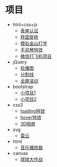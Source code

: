 # 项目
+ htnl+css+js
    - [表单认证](https://tumiao2019.github.io/formProject/form.html)
    - [转盘旋转](https://tumiao2019.github.io/turntableRotate/rotate.html)
    - [模拟金山打字](https://tumiao2019.github.io/printer/printer.html)
    - [手风琴特效](https://tumiao2019.github.io/slidepicture/slidepicture.html)
    - [微信打飞机项目](https://tumiao2019.github.io/plane/plane.html)
+ jQuery
    - [轮播图](https://tumiao2019.github.io/homework/homework.html)
    - [分割线](https://tumiao2019.github.io/dividingline/dividingLine.html)
    - [全屏滚动](https://tumiao2019.github.io/pohai/kailu.html)
+ bootstrap
    - [小项目1](https://tumiao2019.github.io/02/02.html)
    - [小项目2](https://tumiao2019.github.io/栅格/栅格餐厅.html)
+ css3
    - [loading特效](https://tumiao2019.github.io/loading/loading2.html)
    - [hover特效](https://tumiao2019.github.io/color/color.html)
    - [3D相册](https://tumiao2019.github.io/3dxiangce/3d相册.html)
+ svg
    - [雷云](https://tumiao2019.github.io/SVG2/SVG.html)
+ html
    - [音乐播放器](https://tumiao2019.github.io/audio/audio.html)
+ canvas
    - [球球大作战](https://tumiao2019.github.io/ballball/index.html)